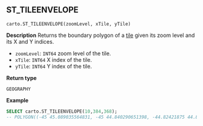 ## ST_TILEENVELOPE

```sql:signature
carto.ST_TILEENVELOPE(zoomLevel, xTile, yTile)
```

**Description**
Returns the boundary polygon of a [tile](https://wiki.openstreetmap.org/wiki/Slippy_map_tilenames) given its zoom level and its X and Y indices.

* `zoomLevel`: `INT64` zoom level of the tile.
* `xTile`: `INT64` X index of the tile.
* `yTile`: `INT64` Y index of the tile.

**Return type**

`GEOGRAPHY`

**Example**

```sql
SELECT carto.ST_TILEENVELOPE(10,384,368);
-- POLYGON((-45 45.089035564831, -45 44.840290651398, -44.82421875 44.840290651398, -44.6484375 44.840290651398, -44.6484375 45.089035564831, -44.82421875 45.089035564831, -45 45.089035564831))
```
